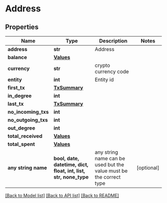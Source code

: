 # Address


## Properties
Name | Type | Description | Notes
------------ | ------------- | ------------- | -------------
**address** | **str** | Address | 
**balance** | [**Values**](Values.md) |  | 
**currency** | **str** | crypto currency code | 
**entity** | **int** | Entity id | 
**first_tx** | [**TxSummary**](TxSummary.md) |  | 
**in_degree** | **int** |  | 
**last_tx** | [**TxSummary**](TxSummary.md) |  | 
**no_incoming_txs** | **int** |  | 
**no_outgoing_txs** | **int** |  | 
**out_degree** | **int** |  | 
**total_received** | [**Values**](Values.md) |  | 
**total_spent** | [**Values**](Values.md) |  | 
**any string name** | **bool, date, datetime, dict, float, int, list, str, none_type** | any string name can be used but the value must be the correct type | [optional]

[[Back to Model list]](../README.md#documentation-for-models) [[Back to API list]](../README.md#documentation-for-api-endpoints) [[Back to README]](../README.md)


